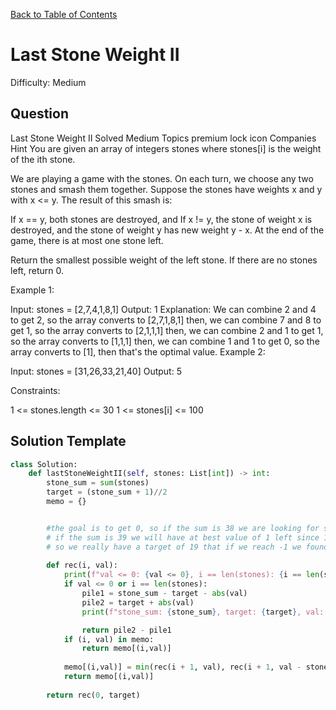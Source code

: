 [Back to Table of Contents](../../README.md)

# Last Stone Weight II
Difficulty: Medium

## Question
Last Stone Weight II
Solved
Medium
Topics
premium lock icon
Companies
Hint
You are given an array of integers stones where stones[i] is the weight of the ith stone.

We are playing a game with the stones. On each turn, we choose any two stones and smash them together. Suppose the stones have weights x and y with x <= y. The result of this smash is:

If x == y, both stones are destroyed, and
If x != y, the stone of weight x is destroyed, and the stone of weight y has new weight y - x.
At the end of the game, there is at most one stone left.

Return the smallest possible weight of the left stone. If there are no stones left, return 0.

 

Example 1:

Input: stones = [2,7,4,1,8,1]
Output: 1
Explanation:
We can combine 2 and 4 to get 2, so the array converts to [2,7,1,8,1] then,
we can combine 7 and 8 to get 1, so the array converts to [2,1,1,1] then,
we can combine 2 and 1 to get 1, so the array converts to [1,1,1] then,
we can combine 1 and 1 to get 0, so the array converts to [1], then that's the optimal value.
Example 2:

Input: stones = [31,26,33,21,40]
Output: 5
 

Constraints:

1 <= stones.length <= 30
1 <= stones[i] <= 100

## Solution Template
```python
class Solution:
    def lastStoneWeightII(self, stones: List[int]) -> int:
        stone_sum = sum(stones)
        target = (stone_sum + 1)//2
        memo = {}


        #the goal is to get 0, so if the sum is 38 we are looking for stones adding to 19
        # if the sum is 39 we will have at best value of 1 left since 19 will cancel with 19 stones leaving 1
        # so we really have a target of 19 that if we reach -1 we found out answer
    
        def rec(i, val):
            print(f"val <= 0: {val <= 0}, i == len(stones): {i == len(stones)}")
            if val <= 0 or i == len(stones):
                pile1 = stone_sum - target - abs(val)
                pile2 = target + abs(val)
                print(f"stone_sum: {stone_sum}, target: {target}, val: {val}, pile1: {pile1}, pile2: {pile2}")

                return pile2 - pile1
            if (i, val) in memo:
                return memo[(i,val)]
            
            memo[(i,val)] = min(rec(i + 1, val), rec(i + 1, val - stones[i]))
            return memo[(i,val)]
        
        return rec(0, target)
```
